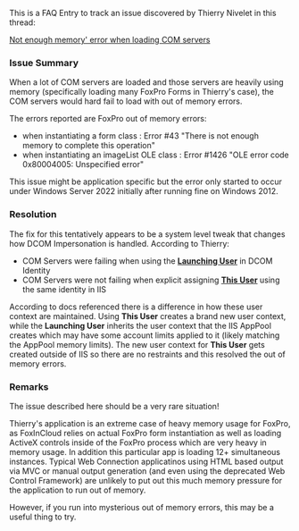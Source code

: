 ﻿This is a FAQ Entry to track an issue discovered by Thierry Nivelet in this thread:

[Not enough memory' error when loading COM servers](https://support.west-wind.com/Thread6RR0G0WW2.wwt#6RZ0OWYMU)


### Issue Summary
When a lot of COM servers are loaded and those servers are heavily using memory (specifically loading many FoxPro Forms in Thierry's case), the COM servers would hard fail to load with out of memory errors.

The errors reported are FoxPro out of memory errors:

* when instantiating a form class : Error #43 "There is not enough memory to complete this operation"
* when instantiating an imageList OLE class : Error #1426 "OLE error code 0x80004005: Unspecified error"

This issue might be application specific but the error only started to occur under Windows Server 2022 initially after running fine on Windows 2012.

### Resolution
The fix for this tentatively appears to be a system level tweak that changes how DCOM Impersonation is handled. According to Thierry:


* COM Servers were failing when using the **[Launching User](https://learn.microsoft.com/en-us/windows/win32/com/launching-user)** in DCOM Identity
* COM Servers were not failing when explicit assigning **[This User](https://learn.microsoft.com/en-us/windows/win32/com/specified-user)** using the same identity in IIS

According to docs referenced there is a difference in how these user context are maintained. Using **This User** creates a brand new user context, while the **Launching User** inherits the user context that the IIS AppPool creates which may have some account limits applied to it (likely matching the AppPool memory limits). The new user context for **This User** gets created outside of IIS so there are no restraints and this resolved the out of memory errors.

### Remarks
The issue described here should be a very rare situation!

Thierry's application is an extreme case of heavy memory usage for FoxPro, as FoxInCloud relies on actual FoxPro form instantiation as well as loading ActiveX controls inside of the FoxPro process which are very heavy in memory usage. In addition this particular app is loading 12+ simultaneous instances. Typical Web Connection applicatinos using HTML based output via MVC or manual output generation (and even using the deprecated Web Control Framework) are unlikely to put out this much memory pressure for the application to run out of memory.

However, if you run into mysterious out of memory errors, this may be a useful thing to try.